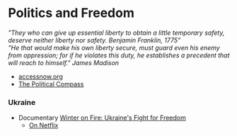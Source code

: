 # Politics and Freedom
_"They who can give up essential liberty to obtain a little temporary safety, deserve neither liberty nor safety. Benjamin Franklin, 1775"_ <br>
_"He that would make his own liberty secure, must guard even his enemy from oppression; for if he violates this duty, he establishes a precedent that will reach to himself."  James Madison_

- [accessnow.org](https://www.accessnow.org/)
- [The Political Compass ](https://politicalcompass.org)

### Ukraine
- Documentary [Winter on Fire: Ukraine's Fight for Freedom](https://www.youtube.com/watch?v=yzNxLzFfR5w)
  - [On Netflix](https://www.netflix.com/title/80031666)

